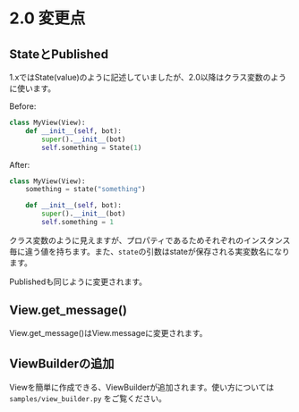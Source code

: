 # 2.0 変更点

## StateとPublished

1.xではState(value)のように記述していましたが、2.0以降はクラス変数のように使います。

Before:

```python
class MyView(View):
    def __init__(self, bot):
        super().__init__(bot)
        self.something = State(1)

```

After:

```python
class MyView(View):
    something = state("something")

    def __init__(self, bot):
        super().__init__(bot)
        self.something = 1

```

クラス変数のように見えますが、プロパティであるためそれぞれのインスタンス毎に違う値を持ちます。また、`state`の引数はstateが保存される実変数名になります。

Publishedも同じように変更されます。

## View.get_message()

View.get_message()はView.messageに変更されます。

## ViewBuilderの追加

Viewを簡単に作成できる、ViewBuilderが追加されます。使い方については`samples/view_builder.py` をご覧ください。
